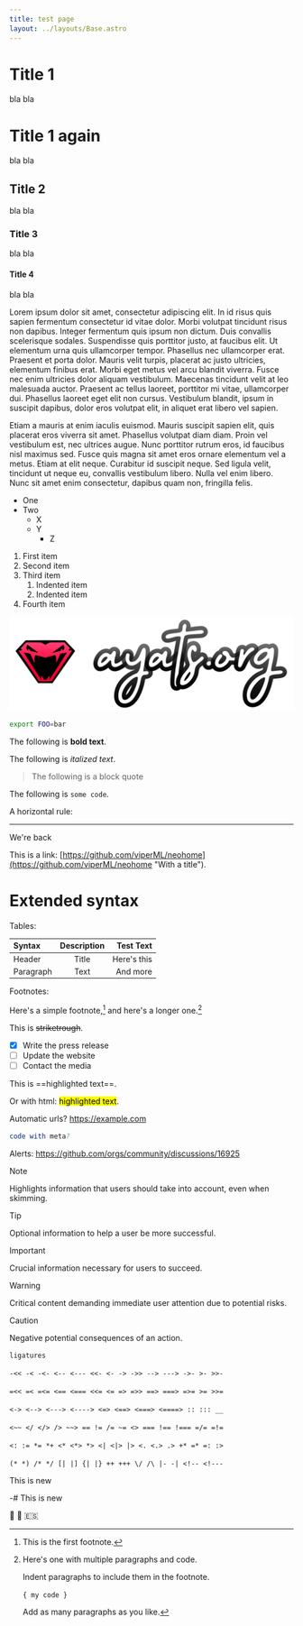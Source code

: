 ```yaml
---
title: test page
layout: ../layouts/Base.astro
---
```


# Title 1
bla bla

# Title 1 again
bla bla

## Title 2
bla bla

### Title 3
bla bla

#### Title 4
bla bla


Lorem ipsum dolor sit amet, consectetur adipiscing elit. In id risus quis sapien fermentum consectetur id vitae dolor. Morbi volutpat tincidunt risus non dapibus. Integer fermentum quis ipsum non dictum. Duis convallis scelerisque sodales. Suspendisse quis porttitor justo, at faucibus elit. Ut elementum urna quis ullamcorper tempor. Phasellus nec ullamcorper erat. Praesent et porta dolor. Mauris velit turpis, placerat ac justo ultricies, elementum finibus erat. Morbi eget metus vel arcu blandit viverra. Fusce nec enim ultricies dolor aliquam vestibulum. Maecenas tincidunt velit at leo malesuada auctor. Praesent ac tellus laoreet, porttitor mi vitae, ullamcorper dui. Phasellus laoreet eget elit non cursus. Vestibulum blandit, ipsum in suscipit dapibus, dolor eros volutpat elit, in aliquet erat libero vel sapien.

Etiam a mauris at enim iaculis euismod. Mauris suscipit sapien elit, quis placerat eros viverra sit amet. Phasellus volutpat diam diam. Proin vel vestibulum est, nec ultrices augue. Nunc porttitor rutrum eros, id faucibus nisl maximus sed. Fusce quis magna sit amet eros ornare elementum vel a metus. Etiam at elit neque. Curabitur id suscipit neque. Sed ligula velit, tincidunt ut neque eu, convallis vestibulum libero. Nulla vel enim libero. Nunc sit amet enim consectetur, dapibus quam non, fringilla felis.


- One
- Two
    - X
    - Y
        - Z

1. First item
2. Second item
3. Third item
    1. Indented item
    2. Indented item
4. Fourth item

![logo](../img/avatar-text.svg)

```bash
export FOO=bar
```

The following is **bold text**.

The following is *italized text*.

> The following is a block quote

The following is `some code`.

A horizontal rule:

---

We're back

This is a link: [https://github.com/viperML/neohome](https://github.com/viperML/neohome "With a title").


# Extended syntax

Tables:

| Syntax      | Description | Test Text     |
| :---        |    :----:   |          ---: |
| Header      | Title       | Here's this   |
| Paragraph   | Text        | And more      |

Footnotes:

Here's a simple footnote,[^1] and here's a longer one.[^bignote]

[^1]: This is the first footnote.

[^bignote]: Here's one with multiple paragraphs and code.

    Indent paragraphs to include them in the footnote.

    `{ my code }`

    Add as many paragraphs as you like.


This is ~~striketrough~~.

- [x] Write the press release
- [ ] Update the website
- [ ] Contact the media

This is ==highlighted text==.

Or with html: <mark>highlighted text</mark>.

Automatic urls? https://example.com

```nim foo: "bar", x: "y"
code with meta?
```

Alerts: https://github.com/orgs/community/discussions/16925

> [!NOTE]
> Highlights information that users should take into account, even when skimming.

> [!TIP]
> Optional information to help a user be more successful.

> [!IMPORTANT]
> Crucial information necessary for users to succeed.

> [!WARNING]
> Critical content demanding immediate user attention due to potential risks.

> [!CAUTION]
> Negative potential consequences of an action.

```
ligatures

-<< -< -<- <-- <--- <<- <- -> ->> --> ---> ->- >- >>-

=<< =< =<= <== <=== <<= <= => =>> ==> ===> =>= >= >>=

<-> <--> <---> <----> <=> <==> <===> <====> :: ::: __

<~~ </ </> /> ~~> == != /= ~= <> === !== !=== =/= =!=

<: := *= *+ <* <*> *> <| <|> |> <. <.> .> +* =* =: :>

(* *) /* */ [| |] {| |} ++ +++ \/ /\ |- -| <!-- <!---
```



This is new

-# This is new

🙂 🐒 🇪🇸
